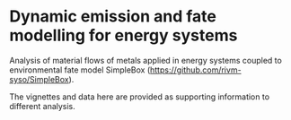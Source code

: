 # Dynamic emission and fate modelling for energy systems

Analysis of material flows of metals applied in energy systems coupled to environmental fate model SimpleBox (https://github.com/rivm-syso/SimpleBox).

The vignettes and data here are provided as supporting information to different analysis.

